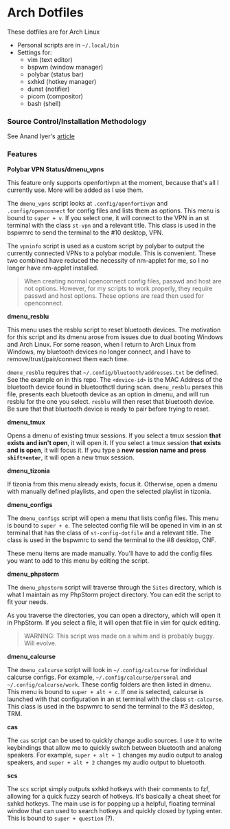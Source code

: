 # Arch Dotfiles

These dotfiles are for Arch Linux

- Personal scripts are in `~/.local/bin`
- Settings for:
  - vim (text editor)
  - bspwm (window manager)
  - polybar (status bar)
  - sxhkd (hotkey manager)
  - dunst (notifier)
  - picom (compositor)
  - bash (shell)

### Source Control/Installation Methodology

See Anand Iyer's
[article](https://www.anand-iyer.com/blog/2018/a-simpler-way-to-manage-your-dotfiles.html)

### Features

**Polybar VPN Status/dmenu_vpns**

This feature only supports openfortivpn at the moment, because that's
all I currently use. More will be added as I use them.

The `dmenu_vpns` script looks at `.config/openfortivpn` and
`.config/openconnect` for config files and lists them as options.
This menu is bound to `super + v`. If you select one, it will
connect to the VPN in an st terminal with the class `st-vpn` and
a relevant title. This class is used in the bspwmrc to send the
terminal to the #10 desktop, VPN.

The `vpninfo` script is used as a custom script by polybar to output
the currently connected VPNs to a polybar module. This is convenient.
These two combined have reduced the necessity of nm-applet for me, so
I no longer have nm-applet installed.

> When creating normal openconnect config files, passwd and host
are not options. However, for my scripts to work properly, they
require passwd and host options. These options are read then
used for openconnect.

**dmenu_resblu**

This menu uses the resblu script to reset bluetooth devices. The
motivation for this script and its dmenu arose from issues due
to dual booting Windows and Arch Linux. For some reason, when I
return to Arch Linux from Windows, my bluetooth devices no longer
connect, and I have to remove/trust/pair/connect them each time.

`dmenu_resblu` requires that `~/.config/bluetooth/addresses.txt`
be defined. See the example on in this repo. The `<device-id>`
is the MAC Address of the bluetooth device found in bluetoothctl
during scan. `dmenu_resblu` parses this file, presents each
bluetooth device as an option in dmenu, and will run resblu
for the one you select. `resblu` will then reset that bluetooth
device. Be sure that that bluetooth device is ready to pair before
trying to reset.

**dmenu_tmux**

Opens a dmenu of existing tmux sessions. If you select a tmux
session **that exists and isn't open**, it will open it. If you
select a tmux session **that exists and is open**, it will focus
it. If you type a **new session name and press `shift+enter`**,
it will open a new tmux session.

**dmenu_tizonia**

If tizonia from this menu already exists, focus it. Otherwise,
open a dmenu with manually defined playlists, and open
the selected playlist in tizonia.

**dmenu_configs**

The `dmenu_configs` script will open a menu that lists config files.
This menu is bound to `super + e`. The selected config file will be
opened in vim in an st terminal that has the class of
`st-config-dotfile` and a relevant title. The class is used in the
bspwmrc to send the terminal to the #8 desktop, CNF.

These menu items are made manually. You'll have to add the config
files you want to add to this menu by editing the script.

**dmenu_phpstorm**

The `dmenu_phpstorm` script will traverse through the `Sites`
directory, which is what I maintain as my PhpStorm project
directory. You can edit the script to fit your needs.

As you traverse the directories, you can open a directory, which
will open it in PhpStorm. If you select a file, it will open that
file in vim for quick editing.

> WARNING: This script was made on a whim and is probably buggy.
Will evolve.

**dmenu_calcurse**

The `dmenu_calcurse` script will look in `~/.config/calcurse`
for individual calcurse configs. For example,
`~/.config/calcurse/personal` and `~/.config/calcurse/work`.
These config folders are then listed in dmenu.
This menu is bound to `super + alt + c`. If one is selected,
calcurse is launched with that configuration in an st terminal
with the class `st-calcurse`. This class is used in the bspwmrc
to send the terminal to the #3 desktop, TRM.

**cas**

The `cas` script can be used to quickly change audio sources.
I use it to write keybindings that allow me to quickly switch
between bluetooth and analong speakers. For example,
`super + alt + 1` changes my audio output to analog speakers,
and `super + alt + 2` changes my audio output to bluetooth.

**scs**

The `scs` script simply outputs sxhkd hotkeys with their
comments to fzf, allowing for a quick fuzzy search of hotkeys.
It's basically a cheat sheet for sxhkd hotkeys. The main use
is for popping up a helpful, floating terminal window that can
used to search hotkeys and quickly closed by typing enter. This
is bound to `super + question` (?).

